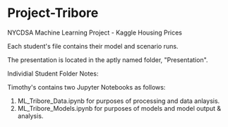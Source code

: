 # Project-Tribore
NYCDSA Machine Learning Project - Kaggle Housing Prices

Each student's file contains their model and scenario runs.  

The presentation is located in the aptly named folder, "Presentation". 

Individial Student Folder Notes:

Timothy's contains two Jupyter Notebooks as follows:
1. ML_Tribore_Data.ipynb for purposes of processing and data anlaysis.  
2. ML_Tribore_Models.ipynb for purposes of models and model output & analysis.



